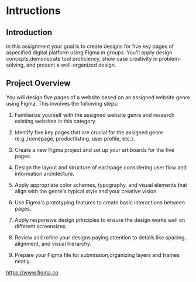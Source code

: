 # Intructions

## Introduction

In this assignment your goal is to create designs for five key pages of aspecified digital platform using Figma in groups. You'll apply design concepts,demonstrate tool proficiency, show case creativity in problem-solving, and present a well-organized design.

## Project Overview

You will design five pages of a website based on an assigned website genre using Figma.
This involves the following steps:
 1. Familiarize yourself with the assigned website genre and research existing websites in this category.

 2. Identify five key pages that are crucial for the assigned genre (e.g.,homepage,
  productlisting, user profile, etc.).

 3. Create a new Figma project and set up your art boards for the five pages.

 4. Design the layout and structure of eachpage considering user flow and information architecture.

 5. Apply appropriate color schemes, typography, and visual elements that align with the genre's  typical style and your creative vision.

 6. Use Figma's prototyping features to create basic interactions between pages.

 7. Apply responsive design principles to ensure the design works well on different screensizes.

 8. Review and refine your designs paying attention to details like spacing, alignment,
  and visual hierarchy.
 9. Prepare your Figma file for submission,organizing layers and frames neatly.




https://www.figma.co